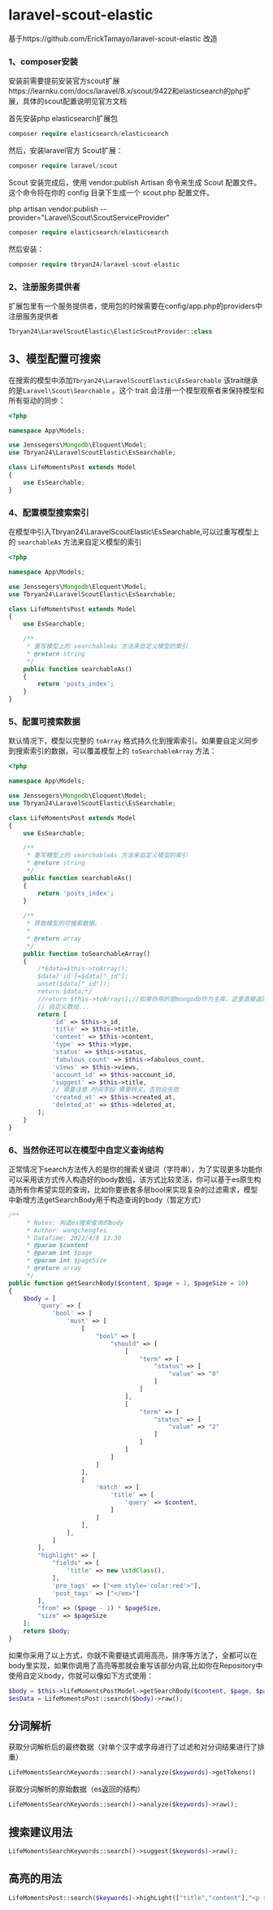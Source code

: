 # laravel-scout-elastic

基于https://github.com/ErickTamayo/laravel-scout-elastic 改造

### 1、composer安装

安装前需要提前安装官方scout扩展https://learnku.com/docs/laravel/8.x/scout/9422和elasticsearch的php扩展，具体的scout配置说明见官方文档

首先安装php elasticsearch扩展包

```php
composer require elasticsearch/elasticsearch
```

然后，安装laravel官方 Scout扩展：

```php
composer require laravel/scout
```

Scout 安装完成后，使用 vendor:publish Artisan 命令来生成 Scout 配置文件。这个命令将在你的 config 目录下生成一个 scout.php 配置文件。

php artisan vendor:publish --provider="Laravel\Scout\ScoutServiceProvider"

```php
composer require elasticsearch/elasticsearch
```

然后安装：

```php
composer require tbryan24/laravel-scout-elastic
```

### 2、注册服务提供者

扩展包里有一个服务提供者，使用包的时候需要在config/app.php的providers中注册服务提供者

```php
Tbryan24\LaravelScoutElastic\ElasticScoutProvider::class
```

## 3、模型配置可搜索

在搜索的模型中添加`Tbryan24\LaravelScoutElastic\EsSearchable`  该trait继承的是`Laravel\Scout\Searchable` 。这个 trait 会注册一个模型观察者来保持模型和所有驱动的同步：

```php
<?php

namespace App\Models;

use Jenssegers\Mongodb\Eloquent\Model;
use Tbryan24\LaravelScoutElastic\EsSearchable;

class LifeMomentsPost extends Model
{
    use EsSearchable;
}
```



### 4、配置模型搜索索引

在模型中引入Tbryan24\LaravelScoutElastic\EsSearchable,可以过重写模型上的 `searchableAs` 方法来自定义模型的索引

```php
<?php

namespace App\Models;

use Jenssegers\Mongodb\Eloquent\Model;
use Tbryan24\LaravelScoutElastic\EsSearchable;

class LifeMomentsPost extends Model
{
    use EsSearchable;

    /**
     * 重写模型上的 searchableAs 方法来自定义模型的索引
     * @return string
     */
    public function searchableAs()
    {
        return 'posts_index';
    }
}
```

### 5、配置可搜索数据

默认情况下，模型以完整的 `toArray` 格式持久化到搜索索引。如果要自定义同步到搜索索引的数据，可以覆盖模型上的 `toSearchableArray` 方法：

```php
<?php

namespace App\Models;

use Jenssegers\Mongodb\Eloquent\Model;
use Tbryan24\LaravelScoutElastic\EsSearchable;

class LifeMomentsPost extends Model
{
    use EsSearchable;

    /**
     * 重写模型上的 searchableAs 方法来自定义模型的索引
     * @return string
     */
    public function searchableAs()
    {
        return 'posts_index';
    }
    
    /**
     * 获取模型的可搜索数据。
     *
     * @return array
     */
    public function toSearchableArray()
    {
        /*$data=$this->toArray();
        $data['id']=$data["_id"];
        unset($data["_id"]);
        return $data;*/
        //return $this->toArray();//如果你用的是mongodb作为主库，这里直接返回会有问题，mongodb的_id与es的_id冲突
        // 自定义数组...
		return [
            'id' => $this->_id,
            'title' => $this->title,
            'content' => $this->content,
            'type' => $this->type,
            'status' => $this->status,
            'fabulous_count' => $this->fabulous_count,
            'views' => $this->views,
            'account_id' => $this->account_id,
            'suggest' => $this->title,
            // 需要注意 时间字段 需要转义，否则会失败
            'created_at' => $this->created_at,
            'deleted_at' => $this->deleted_at,
        ];
    }
}
```



### 6、当然你还可以在模型中自定义查询结构

正常情况下search方法传入的是你的搜索关键词（字符串），为了实现更多功能你可以采用该方式传入构造好的body数组，该方式比较灵活，你可以基于es原生构造所有你希望实现的查询，比如你要嵌套多层bool来实现复杂的过滤需求，模型中新增方法getSearchBody用于构造查询的body（暂定方式）

```php
/**
     * Notes: 构造es搜索查询的body
     * Author: wangchengfei
     * DataTime: 2022/4/8 13:30
     * @param $content
     * @param int $page
     * @param int $pageSize
     * @return array
     */
public function getSearchBody($content, $page = 1, $pageSize = 10)
{
    $body = [
        'query' => [
            'bool' => [
                'must' => [
                    [
                        "bool" => [
                            "should" => [
                                [
                                    "term" => [
                                        "status" => [
                                            "value" => "0"
                                        ]
                                    ]
                                ],
                                [
                                    "term" => [
                                        "status" => [
                                            "value" => "2"
                                        ]
                                    ]
                                ]
                            ]
                        ]
                    ],
                    [
                        'match' => [
                            'title' => [
                                'query' => $content,
                            ]
                        ]
                    ],
                ],
            ]
        ],
        "highlight" => [
            "fields" => [
                'title' => new \stdClass(),
            ],
            'pre_tags' => ["<em style='color:red'>"],
            'post_tags' => ["</em>"]
        ],
        "from" => ($page - 1) * $pageSize,
        "size" => $pageSize
    ];
    return $body;
}
```

如果你采用了以上方式，你就不需要链式调用高亮，排序等方法了，全都可以在body里实现，如果你调用了高亮等那就会重写该部分内容,比如你在Repository中使用自定义body，你就可以像如下方式使用：

```php
$body = $this->lifeMomentsPostModel->getSearchBody($content, $page, $pageSize);
$esData = LifeMomentsPost::search($body)->raw();
```



## 分词解析

获取分词解析后的最终数据（对单个汉字或字母进行了过滤和对分词结果进行了排重）

```php
LifeMomentsSearchKeywords::search()->analyze($keywords)->getTokens()
```

获取分词解析的原始数据（es返回的结构）

```php
LifeMomentsSearchKeywords::search()->analyze($keywords)->raw();
```

## 搜索建议用法

```php
LifeMomentsSearchKeywords::search()->suggest($keywords)->raw();
```

## 高亮的用法

```php
LifeMomentsPost::search($keywords)->highLight(["title","content"],"<p style='color:red'>","</p>")->raw();
```
